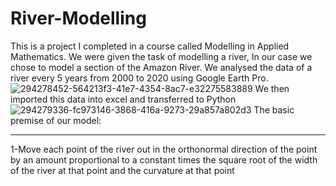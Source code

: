 # River-Modelling
This is a project I completed in a course called Modelling in Applied Mathematics. We were given the task of modelling a river, In our case we chose to model a section of the Amazon River. We analysed the data of a river every 5 years from 2000 to 2020 using Google Earth Pro.
![294278452-564213f3-41e7-4354-8ac7-e32275583889](https://github.com/MatthewGall3/River-Modelling/assets/113800575/6311fb67-76ed-4caa-92ed-5ff261030733)
We then imported this data into excel and transferred to Python
![294279336-fc973146-3868-416a-9273-29a857a802d3](https://github.com/MatthewGall3/River-Modelling/assets/113800575/13d9c1c2-380e-47bd-9899-6ea085aeec38)
The basic premise of our model:
***
1-Move each point of the river out in the orthonormal direction of the point by an amount proportional to a constant times the square root of the width of the river at that point and the curvature at that point
